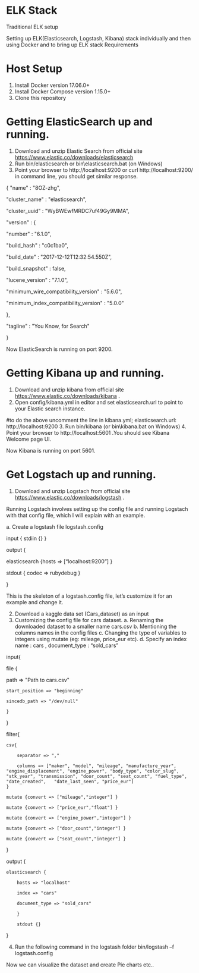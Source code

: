 # ELK Stack

Traditional ELK setup 

Setting up ELK(Elasticsearch, Logstash, Kibana) stack individually and  then using Docker and to bring up ELK stack
Requirements

# Host Setup
1.	Install Docker version 17.06.0+
2.	Install Docker Compose version 1.15.0+
3.	Clone this repository

# Getting ElasticSearch up and running.

1.	Download and unzip Elastic Search from official site https://www.elastic.co/downloads/elasticsearch 
2.	Run bin/elasticsearch or bin\elasticsearch.bat (on Windows)
3.	Point your browser to  http://localhost:9200 or curl http://localhost:9200/   in command line, you should get similar response.



{
  "name" : "8OZ-zhg",
  
  "cluster_name" : "elasticsearch",
  
  "cluster_uuid" : "WyBWEwfMRDC7uf49Gy9MMA",
  
  "version" : {
  
  "number" : "6.1.0",
  
  "build_hash" : "c0c1ba0",
  
  "build_date" : "2017-12-12T12:32:54.550Z",
  
  "build_snapshot" : false,
  
  "lucene_version" : "7.1.0",
  
  "minimum_wire_compatibility_version" : "5.6.0",
  
  "minimum_index_compatibility_version" : "5.0.0"
  
  },
  
  "tagline" : "You Know, for Search"

}

Now ElasticSearch is running on port 9200.


# Getting Kibana up and running.

1.	Download and unzip kibana from official site https://www.elastic.co/downloads/kibana .
2.	Open config/kibana.yml in editor and set elasticsearch.url to point to your Elastic search instance.

#to do the above uncomment the line in kibana.yml;
elasticsearch.url: http://localhost:9200
3.	Run bin/kibana (or bin\kibana.bat on Windows)
4.	Point your browser to http://localhost:5601 .You should see Kibana Welcome page UI.

Now Kibana is running on port 5601.


# Get Logstach up and running.

1.	Download and unzip Logstach from official site https://www.elastic.co/downloads/logstash .

Running Logstach involves setting up the config file and running Logstach with that config file, which I will explain with an example. 

a.	Create a logstash file logstash.config

input { stdiin {} }

output {

elasticsearch {hosts => [“localhost:9200”] }

stdout { codec => rubydebug }

}

This is the skeleton of a logstash.config file, let’s customize it for an example and change it.

2.	Download a kaggle data set (Cars_dataset) as an input 
3.	Customizing the config file for cars dataset.
a.	Renaming the downloaded dataset to a smaller name cars.csv
b.	Mentioning the columns names in the config files
c.	Changing the type of variables to integers using mutate (eg: mileage,
price_eur etc).
d.	Specify an index name : cars , document_type : “sold_cars”


input{

file {

path => "Path to cars.csv"

	start_position => "beginning"

	sincedb_path => "/dev/null"
	
	}

}

filter{

	csv{
	
		separator => ","
		
		columns => ["maker", "model", "mileage", "manufacture_year", "engine_displacement", "engine_power", "body_type", "color_slug", "stk_year", "transmission", "door_count", "seat_count", "fuel_type", "date_created",   "date_last_seen", "price_eur"]
	}
	
	mutate {convert => ["mileage","integer"] }
	
	mutate {convert => ["price_eur","float"] }
	
	mutate {convert => ["engine_power","integer"] }
	
	mutate {convert => ["door_count","integer"] }
	
	mutate {convert => ["seat_count","integer"] }

}


output {

	elasticsearch {
	
		hosts => "localhost"
		
		index => "cars"
		
		document_type => "sold_cars"
		
		}
		
		stdout {}

}


4.	Run the following command in the logstash folder
bin/logstash –f logstash.config

Now we can visualize the dataset and create Pie charts etc..
	

	
